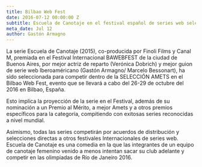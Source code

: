 ```yaml
---
title: Bilbao Web Fest
date: 2016-07-12 00:00:00 Z
subtitle: Escuela de Canotaje en el festival español de series web selección 2016
meta_date: Jul 12
author: Gastón Armagno
---
```


La serie Escuela de Canotaje (2015), co-producida por Finoli Films y Canal M, premiada en el
Festival Internacional BAWEBFEST de la ciudad de Buenos Aires, por mejor actriz de reparto
(Verónica Dobrich) y mejor guion de serie web Iberoaméricano (Gastón Armagno/ Marcelo
Bessonart), ha sido seleccionada para competir dentro de la SELECCIÓN AMETS en el Bilbao Web
Fest, evento que se llevará a cabo del 26-29 de octubre del 2016 en Bilbao, España.
    
Esto implica la proyección de la serie en el Festival, además de su nominación a un Premio al
Mérito, a mejor Amets y a otros premios específicos para la categoría, compitiendo con
exitosas series reconocidas a nivel mundial.

Asimismo, todas las series competirán por acuerdos de distribución y selecciones directas a
otros festivales Internacionales de series web.
Escuela de Canotaje es una comedia en la que las integrantes de un equipo de canotaje
femenino venido a menos intentan sacar su club adelante y competir en las olimpiadas de Río
de Janeiro 2016.
